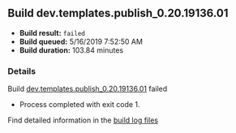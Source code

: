 ## Build dev.templates.publish_0.20.19136.01
- **Build result:** `failed`
- **Build queued:** 5/16/2019 7:52:50 AM
- **Build duration:** 103.84 minutes
### Details
Build [dev.templates.publish_0.20.19136.01](https://winappstudio.visualstudio.com/web/build.aspx?pcguid=a4ef43be-68ce-4195-a619-079b4d9834c2&builduri=vstfs%3a%2f%2f%2fBuild%2fBuild%2f27966) failed

+ Process completed with exit code 1.

Find detailed information in the [build log files](https://uwpctdiags.blob.core.windows.net/buildlogs/dev.templates.publish_0.20.19136.01_logs.zip)
